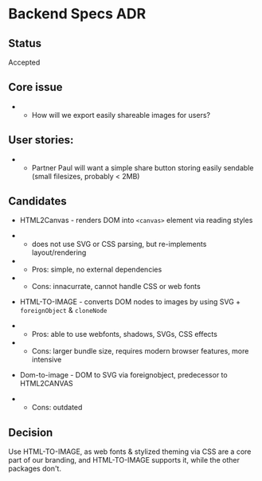 # Backend Specs ADR

## Status

Accepted

## Core issue

- - How will we export easily shareable images for users?

## User stories:

- - Partner Paul will want a simple share button storing easily sendable (small filesizes, probably < 2MB)

## Candidates

- HTML2Canvas - renders DOM into `<canvas>` element via reading styles
- - does not use SVG or CSS parsing, but re-implements layout/rendering
- - Pros: simple, no external dependencies
- - Cons: innacurrate, cannot handle CSS or web fonts

- HTML-TO-IMAGE - converts DOM nodes to images by using SVG + `foreignObject` & `cloneNode`
- - Pros: able to use webfonts, shadows, SVGs, CSS effects
- - Cons: larger bundle size, requires modern browser features, more intensive

- Dom-to-image - DOM to SVG via foreignobject, predecessor to HTML2CANVAS
- - Cons: outdated

## Decision

Use HTML-TO-IMAGE, as web fonts & stylized theming via CSS are a core part of our branding, and HTML-TO-IMAGE supports it, while the other packages don't.
